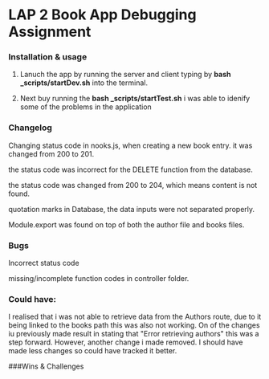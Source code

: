 # LAP 2 Book App Debugging Assignment

### Installation & usage

1. Lanuch the app by running the server and client typing
   by **bash \_scripts/startDev.sh** into the terminal.

2. Next buy running the **bash \_scripts/startTest.sh** i was able to idenify some of the problems in the application

### Changelog

Changing status code in nooks.js, when creating a new book entry.
it was changed from 200 to 201.

the status code was incorrect for the DELETE function from the database.

the status code was changed from 200 to 204, which means content is not found.

quotation marks in Database, the data inputs were not separated properly.

Module.export was found on top of both the author file and books files.

### Bugs

Incorrect status code

missing/incomplete function codes in controller folder.

### Could have:

I realised that i was not able to retrieve data from the Authors route, due to it being linked to the books path this was also not working.
On of the changes iu previously made result in stating that "Error retrieving authors" this was a step forward.
However, another change i made removed. I should have made less changes so could have tracked it better.

###Wins & Challenges
